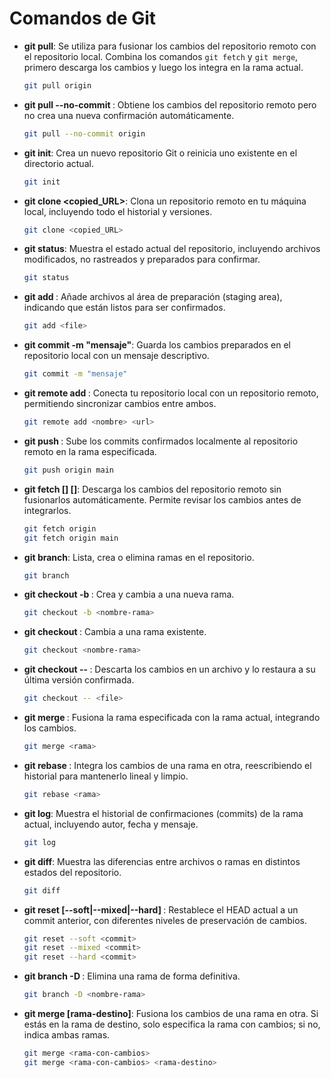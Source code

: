 # Comandos de Git
- **git pull**: Se utiliza para fusionar los cambios del repositorio remoto con el repositorio local. Combina los comandos `git fetch` y `git merge`, primero descarga los cambios y luego los integra en la rama actual.
    ```bash
    git pull origin
    ```
- **git pull --no-commit <remote>**: Obtiene los cambios del repositorio remoto pero no crea una nueva confirmación automáticamente.
    ```bash
    git pull --no-commit origin
    ```
- **git init**: Crea un nuevo repositorio Git o reinicia uno existente en el directorio actual.
    ```bash
    git init
    ```
- **git clone <copied_URL>**: Clona un repositorio remoto en tu máquina local, incluyendo todo el historial y versiones.
    ```bash
    git clone <copied_URL>
    ```
- **git status**: Muestra el estado actual del repositorio, incluyendo archivos modificados, no rastreados y preparados para confirmar.
    ```bash
    git status
    ```
- **git add <file>**: Añade archivos al área de preparación (staging area), indicando que están listos para ser confirmados.
    ```bash
    git add <file>
    ```
- **git commit -m "mensaje"**: Guarda los cambios preparados en el repositorio local con un mensaje descriptivo.
    ```bash
    git commit -m "mensaje"
    ```
- **git remote add <nombre> <url>**: Conecta tu repositorio local con un repositorio remoto, permitiendo sincronizar cambios entre ambos.
    ```bash
    git remote add <nombre> <url>
    ```
- **git push <remote> <branch>**: Sube los commits confirmados localmente al repositorio remoto en la rama especificada.
    ```bash
    git push origin main
    ```
- **git fetch [<remote>] [<branch>]**: Descarga los cambios del repositorio remoto sin fusionarlos automáticamente. Permite revisar los cambios antes de integrarlos.
    ```bash
    git fetch origin
    git fetch origin main
    ```
- **git branch**: Lista, crea o elimina ramas en el repositorio.
    ```bash
    git branch
    ```
- **git checkout -b <nombre-rama>**: Crea y cambia a una nueva rama.
    ```bash
    git checkout -b <nombre-rama>
    ```
- **git checkout <nombre-rama>**: Cambia a una rama existente.
    ```bash
    git checkout <nombre-rama>
    ```
- **git checkout -- <file>**: Descarta los cambios en un archivo y lo restaura a su última versión confirmada.
    ```bash
    git checkout -- <file>
    ```
- **git merge <rama>**: Fusiona la rama especificada con la rama actual, integrando los cambios.
    ```bash
    git merge <rama>
    ```
- **git rebase <rama>**: Integra los cambios de una rama en otra, reescribiendo el historial para mantenerlo lineal y limpio.
    ```bash
    git rebase <rama>
    ```
- **git log**: Muestra el historial de confirmaciones (commits) de la rama actual, incluyendo autor, fecha y mensaje.
    ```bash
    git log
    ```
- **git diff**: Muestra las diferencias entre archivos o ramas en distintos estados del repositorio.
    ```bash
    git diff
    ```
- **git reset [--soft|--mixed|--hard] <commit>**: Restablece el HEAD actual a un commit anterior, con diferentes niveles de preservación de cambios.
    ```bash
    git reset --soft <commit>
    git reset --mixed <commit>
    git reset --hard <commit>
    ```
- **git branch -D <nombre-rama>**: Elimina una rama de forma definitiva.
    ```bash
    git branch -D <nombre-rama>
    ```
- **git merge <rama-con-cambios> [rama-destino]**: Fusiona los cambios de una rama en otra. Si estás en la rama de destino, solo especifica la rama con cambios; si no, indica ambas ramas.
    ```bash
    git merge <rama-con-cambios>
    git merge <rama-con-cambios> <rama-destino>
    ```
